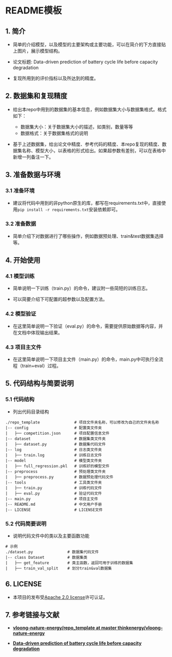 # README模板

## 1. 简介

- 简单的介绍模型，以及模型的主要架构或主要功能，可以在简介的下方直接贴上图片，展示模型结构。

- 论文标题: Data-driven prediction of battery cycle life before capacity degradation 

- 复现所用到的评价指标以及所达到的精度。



## 2. 数据集和复现精度

- 给出本repo中用到的数据集的基本信息，例如数据集大小与数据集格式。格式如下：
  - 数据集大小：关于数据集大小的描述，如类别，数量等等
  - 数据格式：关于数据集格式的说明

- 基于上述数据集，给出论文中精度、参考代码的精度、本repo复现的精度、数据集名称、模型大小，以表格的形式给出。如果超参数有差别，可以在表格中新增一列备注一下。



## 3. 准备数据与环境

### 3.1 准备环境

- 建议将代码中用到的非python原生的库，都写在requirements.txt中，直接使用`pip install -r requirements.txt`安装依赖即可。

### 3.2 准备数据

- 简单介绍下对数据进行了哪些操作，例如数据预处理、train&test数据集选择等。



## 4. 开始使用

### 4.1 模型训练

- 简单说明一下训练（train.py）的命令，建议附一些简短的训练日志。

- 可以简要介绍下可配置的超参数以及配置方法。

### 4.2 模型验证

- 在这里简单说明一下验证（eval.py）的命令，需要提供原始数据等内容，并在文档中体现输出结果。

### 4.3 项目主文件
- 在这里简单说明一下项目主文件（main.py）的命令，main.py中可执行全流程（train+eval）过程。

## 5. 代码结构与简要说明

### 5.1 代码结构

- 列出代码目录结构

```undefined
./repo_template               # 项目文件夹名称，可以修改为自己的文件夹名称
|-- config                    # 配置类文件夹
|   ├── competition.json      # 项目配置信息文件
|-- dataset                   # 数据集类文件夹
|   ├── dataset.py            # 数据集代码文件
|-- log                       # 日志类文件夹
|   ├── train.log             # 训练日志文件
|-- model                     # 模型类文件夹
|   ├── full_regression.pkl   # 训练好的模型文件
|-- preprocess                # 预处理类文件夹
|   ├── preprocess.py         # 数据预处理代码文件
|-- tools                     # 工具类文件夹
|   ├── train.py              # 训练代码文件
|   ├── eval.py               # 验证代码文件
|-- main.py                   # 项目主文件
|-- README.md                 # 中文用户手册
|-- LICENSE                   # LICENSE文件
```

### 5.2 代码简要说明

- 说明代码文件中的类以及主要函数功能

```undefined
# 示例
./dataset.py               # 数据集代码文件
|-- class Dataset          # 数据集类
|   ├── get_feature        # 类主函数，返回可用于训练的数据集
|   ├── train_val_split    # 划分train&val数据集
```



## 6. LICENSE

- 本项目的发布受[Apache 2.0 license](https://github.com/thinkenergy/vloong-nature-energy/blob/master/LICENSE)许可认证。



## 7. 参考链接与文献

- **[vloong-nature-energy/repo_template at master thinkenergy/vloong-nature-energy](https://github.com/thinkenergy/vloong-nature-energy/tree/master/repo_template)**

- **[Data-driven prediction of battery cycle life before capacity degradation](https://doi.org/10.1038/s41560-019-0356-8)**

  
